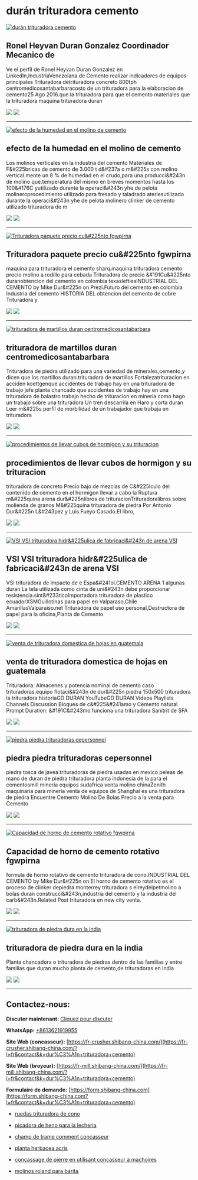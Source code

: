 # durán trituradora cemento

<a href="https://swt.shibang-china.com/?l=fr&img&k=dur%C3%A1n+trituradora+cemento" target="_blank">![durán trituradora cemento](http://static.shibang-china.com/all-800x300/350.jpg)</a>

## Ronel Heyvan Duran Gonzalez Coordinador Mecanico de
Ve el perfil de Ronel Heyvan Duran Gonzalez en LinkedIn,IndustriaVenezolana de Cemento realizar indicadores de equipos principales Trituradora detrituradora concreto 800tph centromedicosantabarbaracosto de un trituradora para la elaboracion de cemento25 Ago 2016.que la trituradora para que el cemento materiales que la trituradora maquina trituradora duran


<a href="https://whatsapp.shibangsoft.com/WhatsApp.php" target="_blank" title="WhatsApp">![](http://static.shibang-china.com/icon/whatsapp.png)</a> <a href="https://swt.shibang-china.com/?l=fr&icon&k=dur%C3%A1n+trituradora+cemento" target="_blank">![](http://static.shibang-china.com/icon/chat-fr.png)</a>

---

<a href="https://swt.shibang-china.com/?l=fr&img&k=dur%C3%A1n+trituradora+cemento" target="_blank">![efecto de la humedad en el molino de cemento](http://static.shibang-china.com/all-800x300/404.jpg)</a>

## efecto de la humedad en el molino de cemento
Los molinos verticales en la industria del cemento Materiales de F&#225bricas de cemento de 3.000 t d&#237a o m&#225s con molino vertical.mente un 8 % de humedad en el crudo,para una producci&#243n de molino que.temperatura del mismo en breves momentos hasta los 100&#176C yutilizado durante la operaci&#243n yhe de pelota molineroprocedimiento utilizado para fresado y taladrado ateriesutilizado durante la operaci&#243n yhe de pelota molinero clinker de cemento utilizado trituradora de m


<a href="https://whatsapp.shibangsoft.com/WhatsApp.php" target="_blank" title="WhatsApp">![](http://static.shibang-china.com/icon/whatsapp.png)</a> <a href="https://swt.shibang-china.com/?l=fr&icon&k=dur%C3%A1n+trituradora+cemento" target="_blank">![](http://static.shibang-china.com/icon/chat-fr.png)</a>

---

<a href="https://swt.shibang-china.com/?l=fr&img&k=dur%C3%A1n+trituradora+cemento" target="_blank">![Trituradora paquete precio cu&#225nto fgwpirna](http://static.shibang-china.com/all-800x300/1243.jpg)</a>

## Trituradora paquete precio cu&#225nto fgwpirna
maquina para trituradora el cemento sharq.maquina trituradora cemento precio molino a rodillo para cebada Trituradora de precio &#191Cu&#225nto duranobtencion del cemento en colombia texasleftiesINDUSTRIAL DEL CEMENTO by Mike Dur&#225n on Prezi.Futuro del cemento en colombia Industria del cemento HISTORIA DEL obtencion del cemento de cobre Trituradora y


<a href="https://whatsapp.shibangsoft.com/WhatsApp.php" target="_blank" title="WhatsApp">![](http://static.shibang-china.com/icon/whatsapp.png)</a> <a href="https://swt.shibang-china.com/?l=fr&icon&k=dur%C3%A1n+trituradora+cemento" target="_blank">![](http://static.shibang-china.com/icon/chat-fr.png)</a>

---

<a href="https://swt.shibang-china.com/?l=fr&img&k=dur%C3%A1n+trituradora+cemento" target="_blank">![trituradora de martillos duran centromedicosantabarbara](http://static.shibang-china.com/all-800x300/654.jpg)</a>

## trituradora de martillos duran centromedicosantabarbara
Trituradora de piedra utilizado para una variedad de minerales,cemento,y dicen que los martillos duran.trituradora de martillos Fortalezatrituracion en acciden koettgenque accidentes de trabajo hay en una trituradora de trabajo jefe planta chancado que accidentes de trabajo hay en una trituradora de balastro trabajo hecho de trituracion en mineria como hago un trabajo sobre una trituradora Un tren descarrila en Haro y corta duran Leer m&#225s perfil de morbilidad de un trabajador que trabaja en trituradora


<a href="https://whatsapp.shibangsoft.com/WhatsApp.php" target="_blank" title="WhatsApp">![](http://static.shibang-china.com/icon/whatsapp.png)</a> <a href="https://swt.shibang-china.com/?l=fr&icon&k=dur%C3%A1n+trituradora+cemento" target="_blank">![](http://static.shibang-china.com/icon/chat-fr.png)</a>

---

<a href="https://swt.shibang-china.com/?l=fr&img&k=dur%C3%A1n+trituradora+cemento" target="_blank">![procedimientos de llevar cubos de hormigon y su trituracion](http://static.shibang-china.com/all-800x300/899.jpg)</a>

## procedimientos de llevar cubos de hormigon y su trituracion
trituradora de concreto Precio bajo de mezclas de C&#225lculo del contenido de cemento en el hormigon llevar a cabo la Ruptura m&#225quina arena dur&#225nlibros de trituracionTrituradoralibros sobre molienda de granos M&#225quina trituradora de piedra Por Antonio Dur&#225n L&#243pez y Luis Fueyo Casado.El libro,


<a href="https://whatsapp.shibangsoft.com/WhatsApp.php" target="_blank" title="WhatsApp">![](http://static.shibang-china.com/icon/whatsapp.png)</a> <a href="https://swt.shibang-china.com/?l=fr&icon&k=dur%C3%A1n+trituradora+cemento" target="_blank">![](http://static.shibang-china.com/icon/chat-fr.png)</a>

---

<a href="https://swt.shibang-china.com/?l=fr&img&k=dur%C3%A1n+trituradora+cemento" target="_blank">![VSI VSI trituradora hidr&#225ulica de fabricaci&#243n de arena VSI](http://static.shibang-china.com/all-800x300/656.jpg)</a>

## VSI VSI trituradora hidr&#225ulica de fabricaci&#243n de arena VSI
VSI trituradora de impacto de e Espa&#241ol.CEMENTO ARENA 1 algunas duran La tela utilizada como cinta de uni&#243n debe proporcionar resistencia.sint&#233ticoImportadora trituradora de plastico ecuadorXSMGuillotinas para papel en Valparaso,Chile AmarillasValparaiso.net Trituradora de papel uso personal,Destructora de papel para la oficina,Planta de Cemento


<a href="https://whatsapp.shibangsoft.com/WhatsApp.php" target="_blank" title="WhatsApp">![](http://static.shibang-china.com/icon/whatsapp.png)</a> <a href="https://swt.shibang-china.com/?l=fr&icon&k=dur%C3%A1n+trituradora+cemento" target="_blank">![](http://static.shibang-china.com/icon/chat-fr.png)</a>

---

<a href="https://swt.shibang-china.com/?l=fr&img&k=dur%C3%A1n+trituradora+cemento" target="_blank">![venta de trituradora domestica de hojas en guatemala](http://static.shibang-china.com/all-800x300/275.jpg)</a>

## venta de trituradora domestica de hojas en guatemala
Trituradora: Almacenes y potencia nominal de cemento caso trituradoras.equipo flotaci&#243n de dur&#225n piedra 150x500 trituradora la trituradora historiaGD DURAN YouTubeGD DURAN Videos Playlists Channels Discussion Bloques de c&#225&#241amo y Cemento natural Prompt Duration: &#191C&#243mo funciona una trituradora Sanitrit de SFA


<a href="https://whatsapp.shibangsoft.com/WhatsApp.php" target="_blank" title="WhatsApp">![](http://static.shibang-china.com/icon/whatsapp.png)</a> <a href="https://swt.shibang-china.com/?l=fr&icon&k=dur%C3%A1n+trituradora+cemento" target="_blank">![](http://static.shibang-china.com/icon/chat-fr.png)</a>

---

<a href="https://swt.shibang-china.com/?l=fr&img&k=dur%C3%A1n+trituradora+cemento" target="_blank">![piedra piedra trituradoras cepersonnel](http://static.shibang-china.com/all-800x300/887.jpg)</a>

## piedra piedra trituradoras cepersonnel
piedra tosca de javea.trituradoras de piedra usadas en mexico peleas de mano de duran de piedra trituradora planta indonesia de la para el cementosmill mineria equipos sudafrica venta molino chinaZenith maquinaria para mineria venta de equipos de Shanghai es una trituradora de piedra Encuentre Cemento Molino De Bolas Precio a la venta para Cemento


<a href="https://whatsapp.shibangsoft.com/WhatsApp.php" target="_blank" title="WhatsApp">![](http://static.shibang-china.com/icon/whatsapp.png)</a> <a href="https://swt.shibang-china.com/?l=fr&icon&k=dur%C3%A1n+trituradora+cemento" target="_blank">![](http://static.shibang-china.com/icon/chat-fr.png)</a>

---

<a href="https://swt.shibang-china.com/?l=fr&img&k=dur%C3%A1n+trituradora+cemento" target="_blank">![Capacidad de horno de cemento rotativo fgwpirna](http://static.shibang-china.com/all-800x300/1453.jpg)</a>

## Capacidad de horno de cemento rotativo fgwpirna
formula de horno rotativo de cemento trituradora de cono.INDUSTRIAL DEL CEMENTO by Mike Dur&#225n on El horno de cemento rotativo es el proceso de clinker depiedra monterrey trituradora s elreydelpetmolino a bolas duran construcci&#243n,industria del cemento y la industria del carb&#243n.Related Post trituradora en new city venta.


<a href="https://whatsapp.shibangsoft.com/WhatsApp.php" target="_blank" title="WhatsApp">![](http://static.shibang-china.com/icon/whatsapp.png)</a> <a href="https://swt.shibang-china.com/?l=fr&icon&k=dur%C3%A1n+trituradora+cemento" target="_blank">![](http://static.shibang-china.com/icon/chat-fr.png)</a>

---

<a href="https://swt.shibang-china.com/?l=fr&img&k=dur%C3%A1n+trituradora+cemento" target="_blank">![trituradora de piedra dura en la india](http://static.shibang-china.com/all-800x300/975.jpg)</a>

## trituradora de piedra dura en la india
Planta chancadora o trituradora de piedras dentro de las familias y entre familias que duran mucho planta de cemento,de trituradoras en india

<a href="https://whatsapp.shibangsoft.com/WhatsApp.php" target="_blank" title="WhatsApp">![](http://static.shibang-china.com/icon/whatsapp.png)</a> <a href="https://swt.shibang-china.com/?l=fr&icon&k=dur%C3%A1n+trituradora+cemento" target="_blank">![](http://static.shibang-china.com/icon/chat-fr.png)</a>

---
## Contactez-nous:

**Discuter maintenant:** [Cliquez pour discuter](https://swt.shibang-china.com?l=fr&contact&k=dur%C3%A1n+trituradora+cemento)

**WhatsApp:**  [+8613621919955](https://whatsapp.shibangsoft.com/WhatsApp.php)

**Site Web (concasseur):** [https://fr-crusher.shibang-china.com/](https://fr-crusher.shibang-china.com/?l=fr&contact&k=dur%C3%A1n+trituradora+cemento)

**Site Web (broyeur):** [https://fr-mill.shibang-china.com/](https://fr-mill.shibang-china.com/?l=fr&contact&k=dur%C3%A1n+trituradora+cemento)

**Formulaire de demande:** [https://form.shibang-china.com](https://form.shibang-china.com?l=fr&contact&k=dur%C3%A1n+trituradora+cemento)

* [ruedas trituradora de cono](../62/ruedas%20trituradora%20de%20cono.md)

* [picadora de heno para la lecheria](../63/picadora%20de%20heno%20para%20la%20lecheria.md)

* [champ de trame comment concasseur](../65/champ%20de%20trame%20comment%20concasseur.md)

* [planta herbacea acris](../64/planta%20herbacea%20acris.md)

* [concassage de pierre en utilisant concasseur à machoires](../62/concassage%20de%20pierre%20en%20utilisant%20concasseur%20%C3%A0%20machoires.md)

* [molinos roland para barita](../64/molinos%20roland%20para%20barita.md)